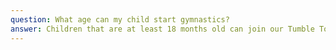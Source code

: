 ```yaml
---
question: What age can my child start gymnastics?
answer: Children that are at least 18 months old can join our Tumble Tots program, specifically designed for little ones ages 18 months - 3.5 years. Children ages 5 and under can also participate in Preschool Open Gym with adult supervision.
---
```

